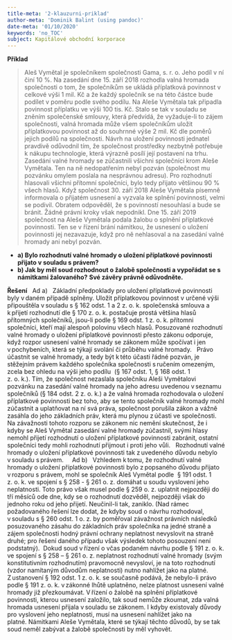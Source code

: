 ```yaml
---
title-meta: '2-klauzurni-priklad'
author-meta: 'Dominik Balint (using pandoc)'
date-meta: '01/10/2020'
keywords: 'no_TOC'
subject: Kapitálové obchodní korporace
---
```


**Příklad**

>Aleš Vymětal je společníkem společnosti Gama, s. r. o. Jeho podíl v ní činí 10 %. Na zasedání dne 15. září 2018 rozhodla valná hromada společnosti o tom, že společníkům se ukládá příplatková povinnost v celkové výši 1 mil. Kč a že každý společník se na této částce bude podílet v poměru podle svého podílu. Na Aleše Vymětala tak připadla povinnost příplatku ve výši 100 tis. Kč. Stalo se tak v souladu se zněním společenské smlouvy, která předvídá, že vyžaduje-li to zájem společnosti, valná hromada může všem společníkům uložit příplatkovou povinnost až do souhrnné výše 2 mil. Kč dle poměrů jejich podílů na společnosti.
Návrh na uložení povinnosti jednatel pravdivě odůvodnil tím, že společnost prostředky nezbytně potřebuje k nákupu technologie, která výrazně posílí její postavení na trhu. Zasedání valné hromady se zúčastnili všichni společníci krom Aleše Vymětala. Ten na ně nedopatřením nebyl pozván (společnost mu pozvánku omylem poslala na nesprávnou adresu). Pro rozhodnutí hlasovali všichni přítomní společníci, bylo tedy přijato většinou 90 % všech hlasů. Když společnost 30. září 2018 Aleše Vymětala písemně informovala o přijatém usnesení a vyzvala ke splnění povinnosti, velmi se podivil. Obratem odpověděl, že s povinností nesouhlasí a bude se bránit. Žádné právní kroky však nepodnikl. Dne 15. září 2019 společnost na Aleše Vymětala podala žalobu o splnění příplatkové povinnosti. Ten se v řízení brání námitkou, že usnesení o uložení povinnosti jej nezavazuje, když pro ně nehlasoval a na zasedání valné hromady ani nebyl pozván.

- **a) Bylo rozhodnutí valné hromady o uložení příplatkové povinnosti přijato v souladu s právem?**
- **b) Jak by měl soud rozhodnout o žalobě společnosti a vypořádat se s námitkami žalovaného?**
**Své závěry právně odůvodněte.**

**Řešení**
 
Ad a)  
Základní předpoklady pro uložení příplatkové povinnosti byly v daném případě splněny. Uložit příplatkovou povinnost v určené výši připouštěla v souladu s § 162 odst. 1 a 2 z. o. k. společenská smlouva a k přijetí rozhodnutí dle § 170 z. o. k. postačuje prostá většina hlasů přítomných společníků, jsou-li podle § 169 odst. 1 z. o. k. přítomni společníci, kteří mají alespoň polovinu všech hlasů. Posuzované rozhodnutí valné hromady o uložení příplatkové povinnosti přesto zákonu odporuje, když rozpor usnesení valné hromady se zákonem může spočívat i jen v pochybeních, která se týkají svolání či průběhu valné hromady.  
Právo účastnit se valné hromady, a tedy být k této účasti řádné pozván, je stěžejním právem každého společníka společnosti s ručením omezeným, zcela bez ohledu na výši jeho podílu  (§ 167 odst. 1, § 168 odst. 1 z. o. k.). Tím, že společnost nezaslala společníku Aleši Vymětalovi pozvánku na zasedání valné hromady na jeho adresu uvedenou v seznamu společníků (§ 184 odst. 2 z. o. k.) a že valná hromada rozhodovala o uložení příplatkové povinnosti bez toho, aby se tento společník valné hromady mohl zúčastnit a uplatňovat na ní svá práva, společnost porušila zákon a vážně zasáhla do jeho základních práv, která mu plynou z účasti ve společnosti.  
Na závažnosti tohoto rozporu se zákonem nic nemění skutečnost, že i kdyby se Aleš Vymětal zasedání valné hromady zúčastnil, svými hlasy nemohl přijetí rozhodnutí o uložení příplatkové povinnosti zabránit, ostatní společníci tedy mohli rozhodnutí přijmout i proti jeho vůli.  
Rozhodnutí valné hromady o uložení příplatkové povinnosti tak z uvedeného důvodu nebylo v souladu s právem.  
 
Ad b)  
Vzhledem k tomu, že rozhodnutí valné hromady o uložení příplatkové povinnosti bylo z popsaného důvodu přijato v rozporu s právem, mohl se společník Aleš Vymětal podle  § 191 odst. 1 z. o. k. ve spojení s § 258 - § 261 o. z. domáhat u soudu vyslovení jeho neplatnosti. Toto právo však musel podle § 259 o. z. uplatnit nejpozději do tří měsíců ode dne, kdy se o rozhodnutí dozvěděl, nejpozději však do jednoho roku od jeho přijetí. Neučinil-li tak, zaniklo. (Nad rámec požadovaného řešení lze dodat, že kdyby soud o návrhu rozhodoval, v souladu s § 260 odst. 1 o. z. by poměřoval závažnost právních následků posuzovaného zásahu do základních práv společníka na jedné straně a zájem společnosti hodný právní ochrany neplatnost nevyslovit na straně druhé; pro řešení daného případu však výsledek tohoto posouzení není podstatný). 
Dokud soud v řízení o včas podaném návrhu podle § 191 z. o. k. ve spojení s § 258 – § 261 o. z. neplatnost rozhodnutí valné hromady (svým konstitutivním rozhodnutím) pravomocně nevysloví, je na toto rozhodnutí (vzdor namítaným důvodům neplatnosti) nutno nahlížet jako na platné.  
Z ustanovení § 192 odst. 1 z. o. k. se současně podává, že nebylo-li právo podle § 191 z. o. k. v zákonné lhůtě uplatněno, nelze platnost usnesení valné hromady již přezkoumávat. V řízení o žalobě na splnění příplatkové povinnosti, kterou usnesení založilo, tak soud nemůže zkoumat, zda valná hromada usnesení přijala v souladu se zákonem. I kdyby existovaly důvody pro vyslovení jeho neplatnosti, musí na usnesení nahlížet jako na platné. Námitkami Aleše Vymětala, které se týkají těchto důvodů, by se tak soud neměl zabývat a žalobě společnosti by měl vyhovět. 